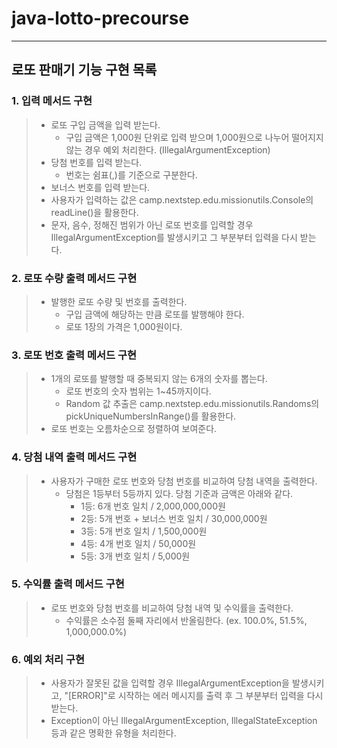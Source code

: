 # java-lotto-precourse
 - - -
## 로또 판매기 기능 구현 목록

### 1. 입력 메서드 구현
> - 로또 구입 금액을 입력 받는다.
>   * 구입 금액은 1,000원 단위로 입력 받으며 1,000원으로 나누어 떨어지지 않는 경우 예외 처리한다. (IllegalArgumentException)
> - 당첨 번호를 입력 받는다.
>   * 번호는 쉼표(,)를 기준으로 구분한다.
> - 보너스 번호를 입력 받는다.
> - 사용자가 입력하는 값은 camp.nextstep.edu.missionutils.Console의 readLine()을 활용한다.
> - 문자, 음수, 정해진 범위가 아닌 로또 번호를 입력할 경우 IllegalArgumentException를 발생시키고 그 부분부터 입력을 다시 받는다.

### 2. 로또 수량 출력 메서드 구현
> - 발행한 로또 수량 및 번호를 출력한다.
>   * 구입 금액에 해당하는 만큼 로또를 발행해야 한다.
>   * 로또 1장의 가격은 1,000원이다.

### 3. 로또 번호 출력 메서드 구현
> - 1개의 로또를 발행할 때 중복되지 않는 6개의 숫자를 뽑는다.
>   * 로또 번호의 숫자 범위는 1~45까지이다.
>   * Random 값 추출은 camp.nextstep.edu.missionutils.Randoms의 pickUniqueNumbersInRange()를 활용한다.
> - 로또 번호는 오름차순으로 정렬하여 보여준다.

### 4. 당첨 내역 출력 메서드 구현
> - 사용자가 구매한 로또 번호와 당첨 번호를 비교하여 당첨 내역을 출력한다.
>   * 당첨은 1등부터 5등까지 있다. 당첨 기준과 금액은 아래와 같다.
>     * 1등: 6개 번호 일치 / 2,000,000,000원
>     * 2등: 5개 번호 + 보너스 번호 일치 / 30,000,000원
>     * 3등: 5개 번호 일치 / 1,500,000원
>     * 4등: 4개 번호 일치 / 50,000원
>     * 5등: 3개 번호 일치 / 5,000원

### 5. 수익률 출력 메서드 구현
> - 로또 번호와 당첨 번호를 비교하여 당첨 내역 및 수익률을 출력한다.
>   * 수익률은 소수점 둘째 자리에서 반올림한다. (ex. 100.0%, 51.5%, 1,000,000.0%)

### 6. 예외 처리 구현
> - 사용자가 잘못된 값을 입력할 경우 IllegalArgumentException을 발생시키고, "[ERROR]"로 시작하는 에러 메시지를 출력 후 그 부분부터 입력을 다시 받는다.
> - Exception이 아닌 IllegalArgumentException, IllegalStateException 등과 같은 명확한 유형을 처리한다.